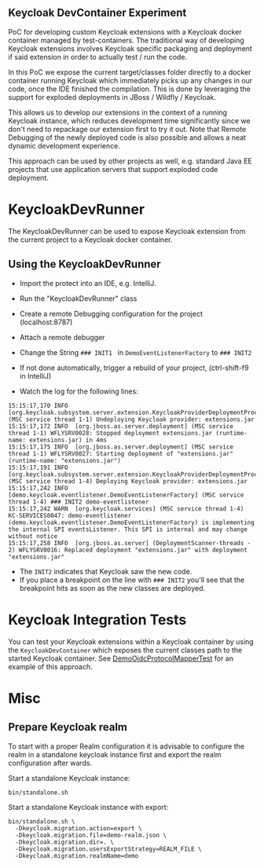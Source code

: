 Keycloak DevContainer Experiment
---

PoC for developing custom Keycloak extensions with a Keycloak docker container managed by test-containers.
The traditional way of developing Keycloak extensions involves Keycloak specific packaging and deployment 
if said extension in order to actually test / run the code. 

In this PoC we expose the current target/classes folder directly to a docker container running Keycloak which
immediately picks up any changes in our code, once the IDE finished the compilation. This is done
by leveraging the support for exploded deployments in JBoss / Wildfly / Keycloak.

This allows us to develop our extensions in the context of a running Keycloak instance, which reduces
development time significantly since we don't need to repackage our extension first to try it out.
Note that Remote Debugging of the newly deployed code is also possible and allows a neat dynamic development experience.

This approach can be used by other projects as well, e.g. standard Java EE projects that use application servers
that support exploded code deployment.   

# KeycloakDevRunner
The KeycloakDevRunner can be used to expose Keycloak extension from the current project to a Keycloak docker container.

## Using the KeycloakDevRunner  
- Import the protect into an IDE, e.g. IntelliJ.
- Run the "KeycloakDevRunner" class
- Create a remote Debugging configuration for the project (localhost:8787)
- Attach a remote debugger

- Change the String `### INIT1 ` in `DemoEventListenerFactory` to `### INIT2 `
- If not done automatically, trigger a rebuild of your project, (ctrl-shift-f9 in IntelliJ)
- Watch the log for the following lines:
```
15:15:17,170 INFO  [org.keycloak.subsystem.server.extension.KeycloakProviderDeploymentProcessor] (MSC service thread 1-1) Undeploying Keycloak provider: extensions.jar
15:15:17,172 INFO  [org.jboss.as.server.deployment] (MSC service thread 1-1) WFLYSRV0028: Stopped deployment extensions.jar (runtime-name: extensions.jar) in 4ms
15:15:17,175 INFO  [org.jboss.as.server.deployment] (MSC service thread 1-1) WFLYSRV0027: Starting deployment of "extensions.jar" (runtime-name: "extensions.jar")
15:15:17,191 INFO  [org.keycloak.subsystem.server.extension.KeycloakProviderDeploymentProcessor] (MSC service thread 1-4) Deploying Keycloak provider: extensions.jar
15:15:17,242 INFO  [demo.keycloak.eventlistener.DemoEventListenerFactory] (MSC service thread 1-4) ### INIT2 demo-eventlistener
15:15:17,242 WARN  [org.keycloak.services] (MSC service thread 1-4) KC-SERVICES0047: demo-eventlistener (demo.keycloak.eventlistener.DemoEventListenerFactory) is implementing the internal SPI eventsListener. This SPI is internal and may change without notice
15:15:17,258 INFO  [org.jboss.as.server] (DeploymentScanner-threads - 2) WFLYSRV0016: Replaced deployment "extensions.jar" with deployment "extensions.jar"
```
- The `INIT2` indicates that Keycloak saw the new code.
- If you place a breakpoint on the line with `### INIT2` you'll see that the breakpoint hits as soon as the new classes are deployed.

# Keycloak Integration Tests
You can test your Keycloak extensions within a Keycloak container by using the `KeycloakDevContainer` which exposes the current classes path
to the started Keycloak container.
See [DemoOidcProtocolMapperTest](src/test/java/demo/keycloak/oidcmapper/DemoOidcProtocolMapperTest.java) for an example of this approach.

# Misc

## Prepare Keycloak realm

To start with a proper Realm configuration it is advisable to configure the realm in a standalone keycloak instance 
first and export the realm configuration after wards.  

Start a standalone Keycloak instance:
```
bin/standalone.sh
```

Start a standalone Keycloak instance with export:
```
bin/standalone.sh \
  -Dkeycloak.migration.action=export \
  -Dkeycloak.migration.file=demo-realm.json \
  -Dkeycloak.migration.dir=. \
  -Dkeycloak.migration.usersExportStrategy=REALM_FILE \
  -Dkeycloak.migration.realmName=demo
```